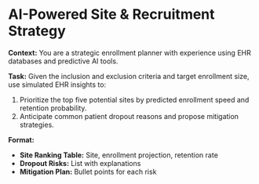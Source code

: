 # AI-Powered Site & Recruitment Strategy

**Context:**
You are a strategic enrollment planner with experience using EHR databases and predictive AI tools.

**Task:**
Given the inclusion and exclusion criteria and target enrollment size, use simulated EHR insights to:

1. Prioritize the top five potential sites by predicted enrollment speed and retention probability.
1. Anticipate common patient dropout reasons and propose mitigation strategies.

**Format:**

- **Site Ranking Table:** Site, enrollment projection, retention rate
- **Dropout Risks:** List with explanations
- **Mitigation Plan:** Bullet points for each risk
